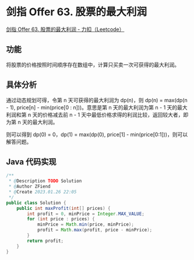 # 剑指 Offer 63. 股票的最大利润

[剑指 Offer 63. 股票的最大利润 - 力扣（Leetcode）](https://leetcode.cn/problems/gu-piao-de-zui-da-li-run-lcof/description/)

## 功能

将股票的价格按照时间顺序存在数组中，计算只买卖一次可获得的最大利润。

## 具体分析

通过动态规划可得，令第 n 天可获得的最大利润为 dp(n)，则 dp(n) = max(dp(n - 1), price[n] - min(price[0 : n]))。意思是第 n 天的最大利润为第 n - 1 天的最大利润和第 n 天的价格减去前 n - 1 天中最低价格求得的利润比较，返回较大者，即为第 n 天的最大利润。

则可以得到 dp(0) = 0，dp(1) = max(dp(0), price[1] - min(price[0:1]))，则可以解答问题。

## Java 代码实现

```java
/**
 * @Description TODO Solution
 * @Author ZFiend
 * @Create 2023.01.26 22:05
 */
public class Solution {
    public int maxProfit(int[] prices) {
        int profit = 0, minPrice = Integer.MAX_VALUE;
        for (int price : prices) {
            minPrice = Math.min(price, minPrice);
            profit = Math.max(profit, price - minPrice);
        }
        return profit;
    }
}
```
